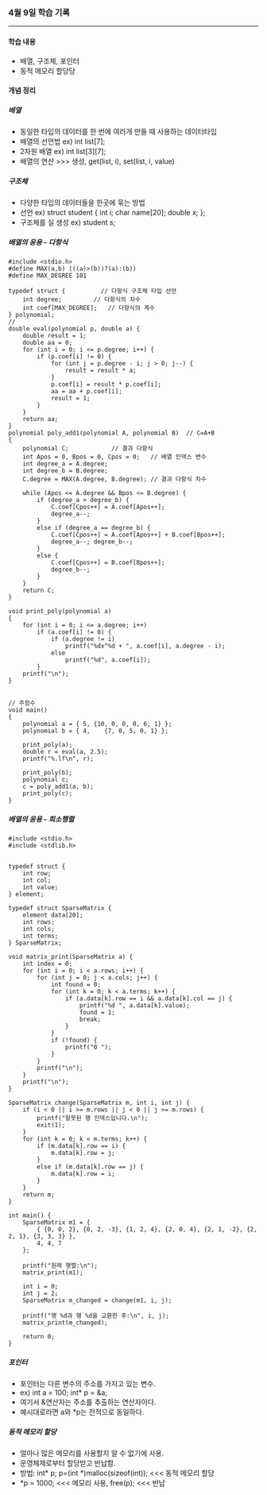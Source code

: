 
### 4월 9일 학습 기록
---

#### 학습 내용
- 배열, 구조체, 포인터
- 동적 메모리 할당당

#### 개념 정리
##### 배열
- 동일한 타입의 데이터를 한 번에 여러개 만들 때 사용하는 데이터타입
- 배열의 선언법 ex) int list[7];
- 2차원 배열 ex) int list[3][7];
- 배열의 연산 >>> 생성, get(list, i), set(list, i, value)

##### 구조체
- 다양한 타입의 데이터들을 한곳에 묶는 방법
- 선언 ex) struct student { int i; char name[20]; double x; };
- 구조체를 실 생성 ex) student s;

##### 배열의 응용 - 다항식
```
#include <stdio.h>
#define MAX(a,b) (((a)>(b))?(a):(b))
#define MAX_DEGREE 101

typedef struct {          // 다항식 구조체 타입 선언
    int degree;         // 다항식의 차수
    int coef[MAX_DEGREE];   // 다항식의 계수
} polynomial;
// 
double eval(polynomial p, double a) {
    double result = 1;
    double aa = 0;
    for (int i = 0; i <= p.degree; i++) {
        if (p.coef[i] != 0) {
            for (int j = p.degree - i; j > 0; j--) {
                result = result * a;
            }
            p.coef[i] = result * p.coef[i];
            aa = aa + p.coef[i];
            result = 1;
        }
    }
    return aa;
}
polynomial poly_add1(polynomial A, polynomial B)  // C=A+B
{
    polynomial C;            // 결과 다항식
    int Apos = 0, Bpos = 0, Cpos = 0;   // 배열 인덱스 변수
    int degree_a = A.degree;
    int degree_b = B.degree;
    C.degree = MAX(A.degree, B.degree); // 결과 다항식 차수

    while (Apos <= A.degree && Bpos <= B.degree) {
        if (degree_a > degree_b) {
            C.coef[Cpos++] = A.coef[Apos++];
            degree_a--;
        }
        else if (degree_a == degree_b) {
            C.coef[Cpos++] = A.coef[Apos++] + B.coef[Bpos++];
            degree_a--; degree_b--;
        }
        else {
            C.coef[Cpos++] = B.coef[Bpos++];
            degree_b--;
        }
    }
    return C;
}

void print_poly(polynomial a)
{
    for (int i = 0; i <= a.degree; i++)
        if (a.coef[i] != 0) {
            if (a.degree != i)
                printf("%dx^%d + ", a.coef[i], a.degree - i);
            else
                printf("%d", a.coef[i]);
        }
    printf("\n");
}


// 주함수
void main()
{
    polynomial a = { 5, {10, 0, 0, 0, 6, 1} };
    polynomial b = { 4,    {7, 0, 5, 0, 1} };

    print_poly(a);
    double r = eval(a, 2.5);
    printf("%.lf\n", r);

    print_poly(b);
    polynomial c;
    c = poly_add1(a, b);
    print_poly(c);
}
```
##### 배열의 응용 - 희소행렬
```
#include <stdio.h>
#include <stdlib.h>


typedef struct {
    int row;
    int col;
    int value;
} element;

typedef struct SparseMatrix {
    element data[20];
    int rows;   
    int cols;   
    int terms;  
} SparseMatrix;

void matrix_print(SparseMatrix a) {
    int index = 0;
    for (int i = 0; i < a.rows; i++) {
        for (int j = 0; j < a.cols; j++) {
            int found = 0;
            for (int k = 0; k < a.terms; k++) {
                if (a.data[k].row == i && a.data[k].col == j) {
                    printf("%d ", a.data[k].value);
                    found = 1;
                    break;
                }
            }
            if (!found) {
                printf("0 ");
            }
        }
        printf("\n");
    }
    printf("\n");
}

SparseMatrix change(SparseMatrix m, int i, int j) {
    if (i < 0 || i >= m.rows || j < 0 || j >= m.rows) {
        printf("잘못된 행 인덱스입니다.\n");
        exit(1);
    }
    for (int k = 0; k < m.terms; k++) {
        if (m.data[k].row == i) {
            m.data[k].row = j;
        }
        else if (m.data[k].row == j) {
            m.data[k].row = i;
        }
    }
    return m;
}

int main() {
    SparseMatrix m1 = {
        { {0, 0, 2}, {0, 2, -3}, {1, 2, 4}, {2, 0, 4}, {2, 1, -2}, {2, 2, 1}, {3, 3, 3} },
        4, 4, 7
    };

    printf("원래 행렬:\n");
    matrix_print(m1);

    int i = 0; 
    int j = 2; 
    SparseMatrix m_changed = change(m1, i, j);

    printf("행 %d과 행 %d을 교환한 후:\n", i, j);
    matrix_print(m_changed);

    return 0;
}
```
##### 포인터
- 포인터는 다른 변수의 주소를 가지고 있는 변수.
- ex) int a = 100; int* p = &a;
- 여기서 &연산자는 주소를 추출하는 연산자이다.
- 예시대로라면 a와 *p는 전적으로 동일하다.

##### 동적 메모리 할당
- 얼마나 많은 메모리를 사용할지 알 수 없기에 사용.
- 운영체제로부터 할당받고 반납함.
- 방법: int* p; p=(int *)malloc(sizeof(int)); <<< 동적 메모리 할당
- *p = 1000; <<< 메모리 사용, free(p); <<< 반납

